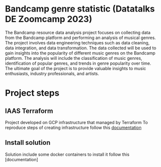 # Bandcamp genre statistic (Datatalks DE Zoomcamp 2023)

The Bandcamp resource data analysis project focuses on collecting data from the Bandcamp platform and performing an analysis of musical genres. The project involves data engineering techniques such as data cleaning, data integration, and data transformation. The data collected will be used to gain insights into the popularity of different music genres on the Bandcamp platform. The analysis will include the classification of music genres, identification of popular genres, and trends in genre popularity over time. The ultimate goal of the project is to provide valuable insights to music enthusiasts, industry professionals, and artists.

# Project steps
## IAAS Terraform
Project developed on GCP infrastructure that managed by Terraform
To reproduce steps of creating infrastructure follow this [documentation](/docs/terraform.md)

## Install solution
Solution include some docker containers to install it follow this [documentation]